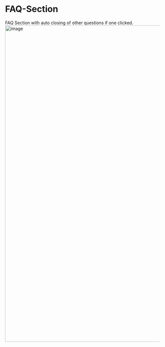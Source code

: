 # FAQ-Section
FAQ Section with auto closing of other questions if one clicked.
<img width="1918" height="1027" alt="image" src="https://github.com/user-attachments/assets/cf11c9ea-b8bc-44eb-a137-7f60423de7a6" />
